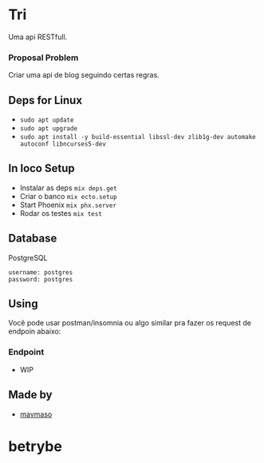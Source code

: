 # Tri
 
  Uma api RESTfull.

### Proposal Problem

  Criar uma api de blog seguindo certas regras.

## Deps for Linux

- `sudo apt update`
- `sudo apt upgrade`
- `sudo apt install -y build-essential libssl-dev zlib1g-dev automake autoconf libncurses5-dev`

## In loco Setup

- Instalar as deps `mix deps.get`
- Criar o banco `mix ecto.setup`
- Start Phoenix  `mix phx.server`
- Rodar os testes `mix test`

## Database
  PostgreSQL
  ```
  username: postgres
  password: postgres
  ```

## Using

 Você pode usar postman/insomnia ou algo similar pra fazer os request de endpoin abaixo:

### Endpoint

 - WIP

## Made by

 - [mavmaso](https://github.com/mavmaso)
# betrybe
